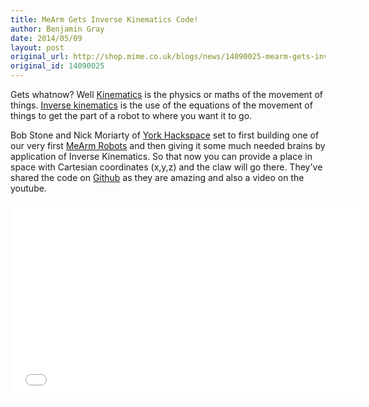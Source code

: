 ```yaml
---
title: MeArm Gets Inverse Kinematics Code!
author: Benjamin Gray
date: 2014/05/09
layout: post
original_url: http://shop.mime.co.uk/blogs/news/14090025-mearm-gets-inverse-kinematics-code
original_id: 14090025
---
```


Gets whatnow? Well [Kinematics](http://en.wikipedia.org/wiki/Kinematics "Kine-whatnow?") is the physics or maths of the movement of things. [Inverse kinematics](http://en.wikipedia.org/wiki/Inverse_kinematics) is the use of the equations of the movement of things to get the part of a robot to where you want it to go. 

Bob Stone and Nick Moriarty of [York Hackspace](https://york.hackspace.org.uk/wiki/Main_Page) set to first building one of our very first [MeArm Robots](http://www.phenoptix.com/products/mearm-pocket-sized-robot-arm "MeArm - Small Robot Arm") and then giving it some much needed brains by application of Inverse Kinematics. So that now you can provide a place in space with Cartesian coordinates (x,y,z) and the claw will go there. They've shared the code on [Github](https://github.com/aquila12/me-arm-ik "IK+ MeArm - I loved IK+ best karate game ever.") as they are amazing and also a video on the youtube. 

<iframe width="560" height="315" src="//www.youtube.com/embed/tAhnJ_6QN88" frameborder="0" allowfullscreen="allowfullscreen"></iframe>


